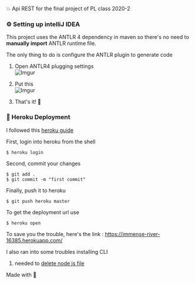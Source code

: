 :boom: Api REST for the final project of PL class 2020-2

### :gear: Setting up intelliJ IDEA
This project uses the ANTLR 4 dependency in maven so there's no need to **manually import** ANTLR runtime file.  

The only thing to do is configure the ANTLR plugin to generate code

1. Open ANTLR4 plugging settings  
![Imgur](https://i.imgur.com/zxSOvkb.png)
  
2. Put this  
![Imgur](https://i.imgur.com/TJflg2Q.png)

3. That's it! :facepunch:

### :rocket: Heroku Deployment

I followed this [heroku guide](https://devcenter.heroku.com/articles/deploying-spring-boot-apps-to-heroku) 

First, login into heroku from the shell
```shell
$ heroku login
```

Second, commit your changes 
```shell
$ git add .
$ git commit -m "first commit"
```

Finally, push it to heroku
```shell
$ git push heroku master
```

To get the deployment url use
```shell
$ heroku open
```
To save you the trouble, here's the link :  https://immense-river-16385.herokuapp.com/

I also ran into some troubles installing CLI
1. needed to [delete node js file](https://stackoverflow.com/questions/32853495/heroku-cli-error)

Made with :purple_heart: